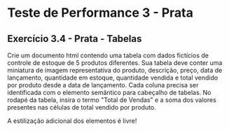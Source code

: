 # Teste de Performance 3 - Prata

## Exercício 3.4 - Prata - Tabelas

Crie um documento html contendo uma tabela com dados fictícios de controle de estoque de 5 produtos diferentes. Sua tabela deve conter uma miniatura de imagem representativa do produto, descrição, preço, data de lançamento, quantidade em estoque, quantidade vendida e total vendido por produto desde a data de lançamento. Cada coluna precisa ser identificada com o elemento semântico para cabeçalho de tabelas. No rodapé da tabela, insira o termo "Total de Vendas" e a soma dos valores presentes nas células de total vendido por produto.

A estilização adicional dos elementos é livre!
